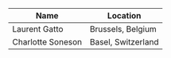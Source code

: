| Name     |    Location |
|----------|-------------|
| Laurent Gatto | Brussels, Belgium | 
| Charlotte Soneson | Basel, Switzerland |
